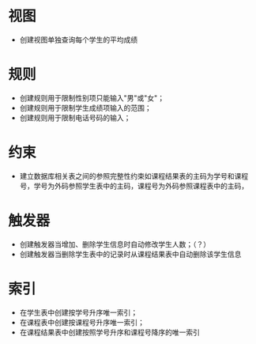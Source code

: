 # 视图

- 创建视图单独查询每个学生的平均成绩

# 规则

- 创建规则用于限制性别项只能输入"男"或"女"；
- 创建规则用于限制学生成绩项输入的范围；
- 创建规则用于限制电话号码的输入；

# 约束

- 建立数据库相关表之间的参照完整性约束如课程结果表的主码为学号和课程号，学号为外码参照学生表中的主码，课程号为外码参照课程表中的主码，

# 触发器

- 创建触发器当增加、删除学生信息时自动修改学生人数；（？）
- 创建触发器当删除学生表中的记录时从课程结果表中自动删除该学生信息



# 索引

- 在学生表中创建按学号升序唯一索引；
- 在课程表中创建按课程号升序唯一索引；
- 在课程结果表中创建按照学号升序和课程号降序的唯一索引